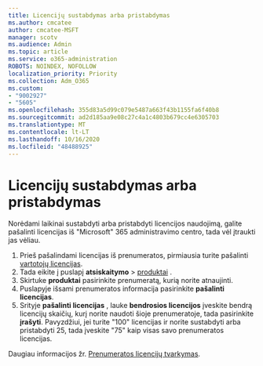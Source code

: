 ```yaml
---
title: Licencijų sustabdymas arba pristabdymas
ms.author: cmcatee
author: cmcatee-MSFT
manager: scotv
ms.audience: Admin
ms.topic: article
ms.service: o365-administration
ROBOTS: NOINDEX, NOFOLLOW
localization_priority: Priority
ms.collection: Adm_O365
ms.custom:
- "9002927"
- "5605"
ms.openlocfilehash: 355d83a5d99c079e5487a663f43b1155fa6f40b8
ms.sourcegitcommit: ad2d185aa9e08c27c4a1c4803b679cc4e6305703
ms.translationtype: MT
ms.contentlocale: lt-LT
ms.lasthandoff: 10/16/2020
ms.locfileid: "48488925"
---
```

# <a name="suspend-or-pause-licenses"></a>Licencijų sustabdymas arba pristabdymas

Norėdami laikinai sustabdyti arba pristabdyti licencijos naudojimą, galite pašalinti licencijas iš "Microsoft" 365 administravimo centro, tada vėl įtraukti jas vėliau.

1. Prieš pašalindami licencijas iš prenumeratos, pirmiausia turite pašalinti [vartotojų licencijas](https://docs.microsoft.com/microsoft-365/admin/manage/remove-licenses-from-users).
2. Tada eikite į puslapį **atsiskaitymo**  >  [produktai](https://go.microsoft.com/fwlink/p/?linkid=842054) .
3. Skirtuke **produktai** pasirinkite prenumeratą, kurią norite atnaujinti.
4. Puslapyje išsami prenumeratos informacija pasirinkite **pašalinti licencijas**.
5. Srityje **pašalinti licencijas** , lauke **bendrosios licencijos** įveskite bendrą licencijų skaičių, kurį norite naudoti šioje prenumeratoje, tada pasirinkite **įrašyti**. Pavyzdžiui, jei turite "100" licencijas ir norite sustabdyti arba pristabdyti 25, tada įveskite "75" kaip visas savo prenumeratos licencijas.

Daugiau informacijos žr. [ Prenumeratos licencijų tvarkymas](https://docs.microsoft.com/microsoft-365/commerce/licenses/buy-licenses).